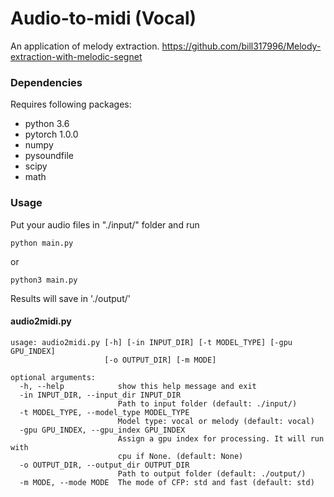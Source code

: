 # Audio-to-midi (Vocal)
An application of melody extraction.
https://github.com/bill317996/Melody-extraction-with-melodic-segnet

### Dependencies

Requires following packages:

- python 3.6
- pytorch 1.0.0
- numpy
- pysoundfile
- scipy
- math

### Usage
Put your audio files in "./input/" folder and run
```
python main.py
```
or
```
python3 main.py
```
Results will save in './output/'
#### audio2midi.py
```
usage: audio2midi.py [-h] [-in INPUT_DIR] [-t MODEL_TYPE] [-gpu GPU_INDEX]
                     [-o OUTPUT_DIR] [-m MODE]

optional arguments:
  -h, --help            show this help message and exit
  -in INPUT_DIR, --input_dir INPUT_DIR
                        Path to input folder (default: ./input/)
  -t MODEL_TYPE, --model_type MODEL_TYPE
                        Model type: vocal or melody (default: vocal)
  -gpu GPU_INDEX, --gpu_index GPU_INDEX
                        Assign a gpu index for processing. It will run with
                        cpu if None. (default: None)
  -o OUTPUT_DIR, --output_dir OUTPUT_DIR
                        Path to output folder (default: ./output/)
  -m MODE, --mode MODE  The mode of CFP: std and fast (default: std)
```
